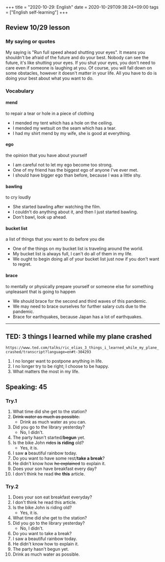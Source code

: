 +++
title =  "2020-10-29: English"
date = 2020-10-29T09:38:24+09:00
tags = ["English self-learning"]
+++
## Review 10/29 lesson

### My saying or quotes

My saying is "Run full speed ahead shutting your eyes".
It means you shouldn't be afraid of the future and do your best.
Nobody can see the future, it's like shutting your eyes.
If you shut your eyes, you don't need to care even if someone is laughing at you.
Of course, you will fall down on some obstacles, however it doesn't matter in your life.
All you have to do is doing your best about what you want to do.

### Vocabulary

#### mend

to repair a tear or hole in a piece of clothing

* I mended my tent which has a hole on the ceiling.
* I mended my wetsuit on the seam which has a tear.
* I had my shirt mend by my wife, she is good at everything.

#### ego

the opinion that you have about yourself

* I am careful not to let my ego become too strong.
* One of my friend has the biggest ego of anyone I've ever met.
* I should have bigger ego than before, because I was a little shy. 

#### bawling

to cry loudly

* She started bawling after watching the film. 
* I couldn't do anything about it, and then I just started bawling.
* Don't bawl, look up ahead.

#### bucket list

a list of things that you want to do before you die

* One of the things on my bucket list is traveling around the world.
* My bucket list is always full, I can't do all of them in my life.
* We ought to begin doing all of your bucket list just now if you don't want to regret.

#### brace

to mentally or physically prepare yourself or someone else for something unpleasant that is going to happen

* We should brace for the second and third waves of this pandemic.
* We may need to brace ourselves for further salary cuts due to the pandemic.
* Brace for earthquakes, because Japan has a lot of earthquakes.

- - -

## TED: 3 things I learned while my plane crashed

`https://www.ted.com/talks/ric_elias_3_things_i_learned_while_my_plane_crashed/transcript?language=en#t-304293`

1. I no longer want to postpone anything in life.
2. I no longer try to be right; I choose to be happy.
3. What matters the most in my life.

## Speaking: 45

### Try.1

1. What time did she get to the station?
2. ~~Drink water as much as possible.~~
    - Drink as much water as you can.
3. Did you go to the library yesterday?
    - No, I didn't.
4. The party hasn't started/**begun** yet.
5. Is the bike John ~~rides~~ **is riding** old?
    - Yes, it is.
6. I saw **a** beautiful rainbow today.
7. Do you want to have some rest/**take a break**?
8. He didn't know how ~~he explained~~ to explain it.
9. Does your son have breakfast every day?
10. I don't think he read ~~the~~ **this** article.

### Try.2

1. Does your son eat breakfast everyday?
2. I don't think he read this article.
3. Is the bike John is riding old?
    - Yes, it is.
4. What time did she get to the station?
5. Did you go to the library yesterday?
    - No, I didn't.
6. Do you want to take a break?
7. I saw a beautiful rainbow today.
8. He didn't know how to explain it.
9. The party hasn't begun yet.
10. Drink as much water as possible.
    
